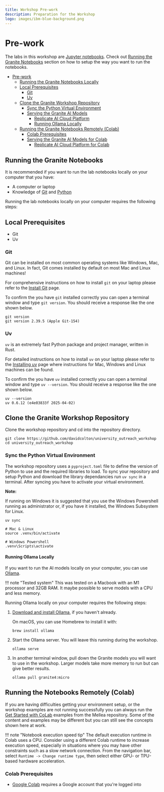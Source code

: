 ```yaml
---
title: Workshop Pre-work
description: Preparation for the Workshop
logo: images/ibm-blue-background.png
---
```



# Pre-work

The labs in this workshop are [Jupyter notebooks](https://jupyter.org/). Check out [Running the Granite Notebooks](#running-the-granite-notebooks) section on how to setup the way you want to run the notebooks.

- [Pre-work](#pre-work)
  - [Running the Granite Notebooks Locally](#running-the-granite-notebooks-locally)
  - [Local Prerequisites](#local-prerequisites)
    - [Git](#git)
    - [Uv](#uv)
  - [Clone the Granite Workshop Repository](#clone-the-granite-workshop-repository)
    - [Sync the Python Virtual Environment](#sync-the-python-virtual-environment)
    - [Serving the Granite AI Models](#serving-the-granite-ai-models)
      - [Replicate AI Cloud Platform](#replicate-ai-cloud-platform)
      - [Running Ollama Locally](#running-ollama-locally)
  - [Running the Granite Notebooks Remotely (Colab)](#running-the-granite-notebooks-remotely-colab)
    - [Colab Prerequisites](#colab-prerequisites)
    - [Serving the Granite AI Models for Colab](#serving-the-granite-ai-models-for-colab)
      - [Replicate AI Cloud Platform for Colab](#replicate-ai-cloud-platform-for-colab)


## Running the Granite Notebooks

It is recommended if you want to run the lab notebooks locally on your computer that you have:

- A computer or laptop
- Knowledge of [Git](https://git-scm.com/) and [Python](https://www.python.org/)

Running the lab notebooks locally on your computer requires the following steps:

## Local Prerequisites

- Git
- Uv

### Git

Git can be installed on most common operating systems like Windows,  Mac, and Linux. In fact, Git comes installed by default on most Mac and  Linux machines!

For comprehensive instructions on how to install `git` on your laptop please refer to the [Install Git](https://github.com/git-guides/install-git) page.

To confirm the you have `git` installed correctly you can open a terminal window and type `git version`. You should receive a response like the one shown below.

```shell
git version
git version 2.39.5 (Apple Git-154)
```

### Uv

`uv` is an extremely fast Python package and project manager, written in Rust.

For detailed instructions on how to install `uv` on your laptop please refer to the [Installing uv](https://docs.astral.sh/uv/getting-started/installation/#installing-uv) page where instructions for Mac, Windows and Linux machines can be found.

To confirm the you have `uv` installed correctly you can open a terminal window and type `uv --version`. You should receive a response like the one shown below.

```shell
uv --version
uv 0.6.12 (e4e03833f 2025-04-02)
```

## Clone the Granite Workshop Repository

Clone the workshop repository and cd into the repository directory.

```shell
git clone https://github.com/davidcolton/university_outreach_workshop
cd university_outreach_workshop
```

### Sync the Python Virtual Environment

The workshop repository uses a `pyproject.toml` file to define the version of Python to use and the required libraries to load. To sync your repository and setup Python and download the library dependancies run `uv sync` in a terminal. After syncing you have to activate your virtual environment.

**Note:**

If running on Windows it is suggested that you use the Windows Powershell running as administrator or, if you have it installed, the Windows Subsystem for Linux.

```shell
uv sync

# Mac & Linux
source .venv/bin/activate

# Windows Powershell
.venv\Scripts\activate
```

#### Running Ollama Locally

If you want to run the AI models locally on your computer, you can use [Ollama](https://ollama.com/download).

!!! note "Tested system"
    This was tested on a Macbook with an M1 processor and 32GB RAM. It maybe possible to serve models with a CPU and less memory.

Running Ollama locally on your computer requires the following steps:

1. [Download and install Ollama](https://github.com/ollama/ollama?tab=readme-ov-file#ollama), if you haven't already.

    On macOS, you can use Homebrew to install it with:

    ```shell
    brew install ollama
    ```

1. Start the Ollama server. You will leave this running during the workshop.

    ```shell
    ollama serve
    ```

1. In another terminal window, pull down the Granite models you will want to use in the workshop. Larger models take more memory to run but can give better results.

    ```shell
    ollama pull granite4:micro
    ```

## Running the Notebooks Remotely (Colab)

If you are having difficulties getting your environment setup, or the workshop examples are not running successfully you can always run the [Get Started with CoLab](https://github.com/generative-computing/mellea?tab=readme-ov-file#get-started-with-colab) examples from the Mellea repository. Some of the content and examples may be different but you can still see the concepts shown here at work.



!!! note "Notebook execution speed tip"
    The default execution runtime in Colab uses a CPU. Consider using a different Colab runtime to increase execution speed, especially in situations where you may have other constraints such as a slow network connection. From the navigation bar, select `Runtime -> Change runtime type`, then select either GPU- or TPU-based hardware acceleration.



### Colab Prerequisites

- [Google Colab](https://colab.research.google.com) requires a Google account that you're logged into
